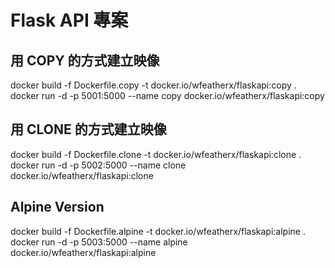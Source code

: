 # Flask API 專案

## 用 COPY 的方式建立映像

docker build -f Dockerfile.copy -t docker.io/wfeatherx/flaskapi:copy .
docker run -d -p 5001:5000 --name copy docker.io/wfeatherx/flaskapi:copy   

## 用 CLONE 的方式建立映像

docker build -f Dockerfile.clone -t docker.io/wfeatherx/flaskapi:clone .  
docker run -d -p 5002:5000 --name clone docker.io/wfeatherx/flaskapi:clone

## Alpine Version  

docker build -f Dockerfile.alpine -t docker.io/wfeatherx/flaskapi:alpine .  
docker run -d -p 5003:5000 --name alpine docker.io/wfeatherx/flaskapi:alpine
